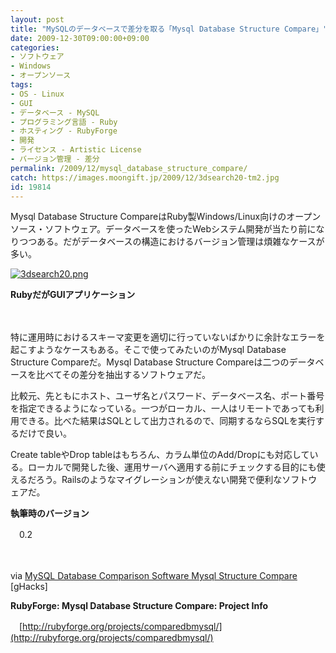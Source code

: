 ```yaml
---
layout: post
title: "MySQLのデータベースで差分を取る「Mysql Database Structure Compare」"
date: 2009-12-30T09:00:00+09:00
categories:
- ソフトウェア
- Windows
- オープンソース
tags: 
- OS - Linux
- GUI
- データベース - MySQL
- プログラミング言語 - Ruby
- ホスティング - RubyForge
- 開発
- ライセンス - Artistic License
- バージョン管理 - 差分
permalink: /2009/12/mysql_database_structure_compare/
catch: https://images.moongift.jp/2009/12/3dsearch20-tm2.jpg
id: 19814
---
```

Mysql Database Structure CompareはRuby製Windows/Linux向けのオープンソース・ソフトウェア。データベースを使ったWebシステム開発が当たり前になりつつある。だがデータベースの構造におけるバージョン管理は煩雑なケースが多い。

  

[![3dsearch20.png](https://images.moongift.jp/2009/12/3dsearch20-tm2.jpg)](https://images.moongift.jp/2009/12/3dsearch202.png)  
  
**RubyだがGUIアプリケーション**

  

　

  

特に運用時におけるスキーマ変更を適切に行っていないばかりに余計なエラーを起こすようなケースもある。そこで使ってみたいのがMysql Database Structure Compareだ。Mysql Database Structure Compareは二つのデータベースを比べてその差分を抽出するソフトウェアだ。

  
  
<!--more-->

比較元、先ともにホスト、ユーザ名とパスワード、データベース名、ポート番号を指定できるようになっている。一つがローカル、一人はリモートであっても利用できる。比べた結果はSQLとして出力されるので、同期するならSQLを実行するだけで良い。

  

Create tableやDrop tableはもちろん、カラム単位のAdd/Dropにも対応している。ローカルで開発した後、運用サーバへ適用する前にチェックする目的にも使えるだろう。Railsのようなマイグレーションが使えない開発で便利なソフトウェアだ。

  

**執筆時のバージョン**  
  
　0.2

  

　

  

via [MySQL Database Comparison Software Mysql Structure Compare](http://www.ghacks.net/2009/12/22/mysql-database-comparison-software-mysql-structure-compare/) [gHacks]

  

**RubyForge: Mysql Database Structure Compare: Project Info**  
  
　[http://rubyforge.org/projects/comparedbmysql/](http://rubyforge.org/projects/comparedbmysql/)

  
  
